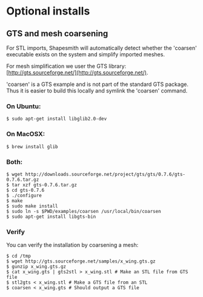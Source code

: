 # Optional installs

## GTS and mesh coarsening

For STL imports, Shapesmith will automatically detect whether the 'coarsen' executable exists on the system and simplify imported meshes.

For mesh simplification we user the GTS library: [http://gts.sourceforge.net/](http://gts.sourceforge.net/). 

'coarsen' is a GTS example and is not part of the standard GTS package. Thus it is easier to build this locally and symlink the 'coarsen' command.

### On Ubuntu:

    $ sudo apt-get install libglib2.0-dev

### On MacOSX:

    $ brew install glib

### Both:
    
    $ wget http://downloads.sourceforge.net/project/gts/gts/0.7.6/gts-0.7.6.tar.gz
    $ tar xzf gts-0.7.6.tar.gz
    $ cd gts-0.7.6
    $ ./configure
    $ make
    $ sudo make install
    $ sudo ln -s $PWD/examples/coarsen /usr/local/bin/coarsen
    $ sudo apt-get install libgts-bin
### Verify

You can verify the installation by coarsening a mesh:

    $ cd /tmp
    $ wget http://gts.sourceforge.net/samples/x_wing.gts.gz
    $ gunzip x_wing.gts.gz
    $ cat x_wing.gts | gts2stl > x_wing.stl # Make an STL file from GTS file
    $ stl2gts < x_wing.stl # Make a GTS file from an STL
    $ coarsen < x_wing.gts # Should output a GTS file






